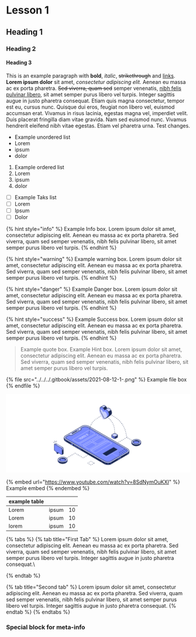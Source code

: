 # Lesson 1

## Heading 1

### Heading 2

#### Heading 3

This is an example paragraph with **bold**, _italic_, ~~strikethrough~~ and [links](lesson-1.md#heading-1). **Lorem ipsum dolor** sit amet, _consectetur adipiscing elit._ Aenean eu massa ac ex porta pharetra. ~~Sed viverra, quam sed~~ semper venenatis, [nibh felis pulvinar libero](lesson-1.md#heading-1), sit amet semper purus libero vel turpis. Integer sagittis augue in justo pharetra consequat. Etiam quis magna consectetur, tempor est eu, cursus nunc. Quisque dui eros, feugiat non libero vel, euismod accumsan erat. Vivamus in risus lacinia, egestas magna vel, imperdiet velit. Duis placerat fringilla diam vitae gravida. Nam sed euismod nunc. Vivamus hendrerit eleifend nibh vitae egestas. Etiam vel pharetra urna. Test changes.

* Example unordered list
* Lorem
* ipsum
* dolor

1. Example ordered list
2. Lorem
3. ipsum
4. dolor

* [ ] Example Taks list
* [ ] Lorem
* [ ] Ipsum
* [ ] Dolor

{% hint style="info" %}
Example Info box. Lorem ipsum dolor sit amet, consectetur adipiscing elit. Aenean eu massa ac ex porta pharetra. Sed viverra, quam sed semper venenatis, nibh felis pulvinar libero, sit amet semper purus libero vel turpis.
{% endhint %}

{% hint style="warning" %}
Example warning box. Lorem ipsum dolor sit amet, consectetur adipiscing elit. Aenean eu massa ac ex porta pharetra. Sed viverra, quam sed semper venenatis, nibh felis pulvinar libero, sit amet semper purus libero vel turpis.
{% endhint %}

{% hint style="danger" %}
Example Danger box. Lorem ipsum dolor sit amet, consectetur adipiscing elit. Aenean eu massa ac ex porta pharetra. Sed viverra, quam sed semper venenatis, nibh felis pulvinar libero, sit amet semper purus libero vel turpis.
{% endhint %}

{% hint style="success" %}
Example Success box. Lorem ipsum dolor sit amet, consectetur adipiscing elit. Aenean eu massa ac ex porta pharetra. Sed viverra, quam sed semper venenatis, nibh felis pulvinar libero, sit amet semper purus libero vel turpis.
{% endhint %}

> Example quote box. Example Hint box. Lorem ipsum dolor sit amet, consectetur adipiscing elit. Aenean eu massa ac ex porta pharetra. Sed viverra, quam sed semper venenatis, nibh felis pulvinar libero, sit amet semper purus libero vel turpis.

{% file src="../../../.gitbook/assets/2021-08-12-1-.png" %}
Example file box
{% endfile %}

![Example image box](../../../.gitbook/assets/2021-08-12-1-.png)

{% embed url="https://www.youtube.com/watch?v=8SdNymOuKXI" %}
Example embed
{% endembed %}

| example table |        |    |
| ------------- | ------ | -- |
| Lorem         | ipsum  | 10 |
| Lorem         | ipsum  | 10 |
| lorem         | ipsum  | 10 |

{% tabs %}
{% tab title="First Tab" %}
Lorem ipsum dolor sit amet, consectetur adipiscing elit. Aenean eu massa ac ex porta pharetra. Sed viverra, quam sed semper venenatis, nibh felis pulvinar libero, sit amet semper purus libero vel turpis. Integer sagittis augue in justo pharetra consequat.\

{% endtab %}

{% tab title="Second tab" %}
Lorem ipsum dolor sit amet, consectetur adipiscing elit. Aenean eu massa ac ex porta pharetra. Sed viverra, quam sed semper venenatis, nibh felis pulvinar libero, sit amet semper purus libero vel turpis. Integer sagittis augue in justo pharetra consequat.
{% endtab %}
{% endtabs %}

### Special block for meta-info

